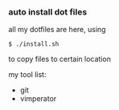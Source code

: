 ### auto install dot files ###

all my dotfiles are here, using 

    $ ./install.sh 

to copy files to certain location

my tool list:

*  git
*  vimperator
